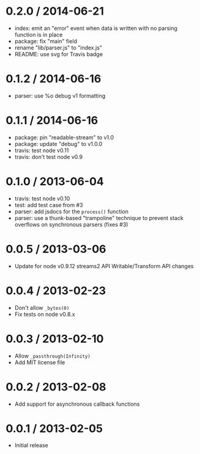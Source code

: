 
0.2.0 / 2014-06-21
==================

 * index: emit an "error" event when data is written with no parsing function is in place
 * package: fix "main" field
 * rename "lib/parser.js" to "index.js"
 * README: use svg for Travis badge

0.1.2 / 2014-06-16
==================

 * parser: use %o debug v1 formatting

0.1.1 / 2014-06-16
==================

 * package: pin "readable-stream" to v1.0
 * package: update "debug" to v1.0.0
 * travis: test node v0.11
 * travis: don't test node v0.9

0.1.0 / 2013-06-04
==================

 - travis: test node v0.10
 - test: add test case from #3
 - parser: add jsdocs for the `process()` function
 - parser: use a thunk-based "trampoline" technique to prevent stack overflows on synchronous parsers (fixes #3)

0.0.5 / 2013-03-06
==================

 - Update for node v0.9.12 streams2 API Writable/Transform API changes

0.0.4 / 2013-02-23
==================

 - Don't allow `_bytes(0)`
 - Fix tests on node v0.8.x

0.0.3 / 2013-02-10
==================

 - Allow `_passthrough(Infinity)`
 - Add MIT license file

0.0.2 / 2013-02-08
==================

 - Add support for asynchronous callback functions

0.0.1 / 2013-02-05
==================

 - Initial release

